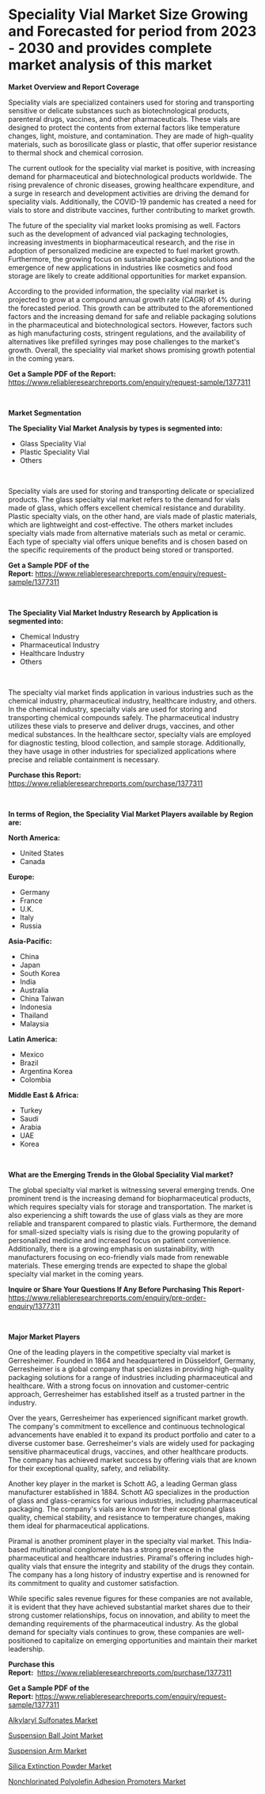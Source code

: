 <p><h1>Speciality Vial Market Size Growing and Forecasted for period from 2023 - 2030 and provides complete market analysis of this market</h1></p><p><strong>Market Overview and Report Coverage</strong></p>
<p><p>Speciality vials are specialized containers used for storing and transporting sensitive or delicate substances such as biotechnological products, parenteral drugs, vaccines, and other pharmaceuticals. These vials are designed to protect the contents from external factors like temperature changes, light, moisture, and contamination. They are made of high-quality materials, such as borosilicate glass or plastic, that offer superior resistance to thermal shock and chemical corrosion.</p><p>The current outlook for the speciality vial market is positive, with increasing demand for pharmaceutical and biotechnological products worldwide. The rising prevalence of chronic diseases, growing healthcare expenditure, and a surge in research and development activities are driving the demand for speciality vials. Additionally, the COVID-19 pandemic has created a need for vials to store and distribute vaccines, further contributing to market growth.</p><p>The future of the speciality vial market looks promising as well. Factors such as the development of advanced vial packaging technologies, increasing investments in biopharmaceutical research, and the rise in adoption of personalized medicine are expected to fuel market growth. Furthermore, the growing focus on sustainable packaging solutions and the emergence of new applications in industries like cosmetics and food storage are likely to create additional opportunities for market expansion.</p><p>According to the provided information, the speciality vial market is projected to grow at a compound annual growth rate (CAGR) of 4% during the forecasted period. This growth can be attributed to the aforementioned factors and the increasing demand for safe and reliable packaging solutions in the pharmaceutical and biotechnological sectors. However, factors such as high manufacturing costs, stringent regulations, and the availability of alternatives like prefilled syringes may pose challenges to the market's growth. Overall, the speciality vial market shows promising growth potential in the coming years.</p></p>
<p><strong>Get a Sample PDF of the Report:</strong> <a href="https://www.reliableresearchreports.com/enquiry/request-sample/1377311">https://www.reliableresearchreports.com/enquiry/request-sample/1377311</a></p>
<p>&nbsp;</p>
<p><strong>Market Segmentation</strong></p>
<p><strong>The Speciality Vial Market Analysis by types is segmented into:</strong></p>
<p><ul><li>Glass Speciality Vial</li><li>Plastic Speciality Vial</li><li>Others</li></ul></p>
<p>&nbsp;</p>
<p><p>Speciality vials are used for storing and transporting delicate or specialized products. The glass specialty vial market refers to the demand for vials made of glass, which offers excellent chemical resistance and durability. Plastic specialty vials, on the other hand, are vials made of plastic materials, which are lightweight and cost-effective. The others market includes specialty vials made from alternative materials such as metal or ceramic. Each type of specialty vial offers unique benefits and is chosen based on the specific requirements of the product being stored or transported.</p></p>
<p><strong>Get a Sample PDF of the Report:</strong>&nbsp;<a href="https://www.reliableresearchreports.com/enquiry/request-sample/1377311">https://www.reliableresearchreports.com/enquiry/request-sample/1377311</a></p>
<p>&nbsp;</p>
<p><strong>The Speciality Vial Market Industry Research by Application is segmented into:</strong></p>
<p><ul><li>Chemical Industry</li><li>Pharmaceutical Industry</li><li>Healthcare Industry</li><li>Others</li></ul></p>
<p>&nbsp;</p>
<p><p>The specialty vial market finds application in various industries such as the chemical industry, pharmaceutical industry, healthcare industry, and others. In the chemical industry, specialty vials are used for storing and transporting chemical compounds safely. The pharmaceutical industry utilizes these vials to preserve and deliver drugs, vaccines, and other medical substances. In the healthcare sector, specialty vials are employed for diagnostic testing, blood collection, and sample storage. Additionally, they have usage in other industries for specialized applications where precise and reliable containment is necessary.</p></p>
<p><strong>Purchase this Report:</strong>&nbsp; <a href="https://www.reliableresearchreports.com/purchase/1377311">https://www.reliableresearchreports.com/purchase/1377311</a></p>
<p>&nbsp;</p>
<p><strong>In terms of Region, the Speciality Vial Market Players available by Region are:</strong></p>
<p>
    <p> <strong> North America: </strong>
        <ul>
            <li>United States</li>
            <li>Canada</li>
        </ul>
        </p> 
    <p> <strong> Europe: </strong>
        <ul>
            <li>Germany</li>
            <li>France</li>
            <li>U.K.</li>
            <li>Italy</li>
            <li>Russia</li>
        </ul>
        </p> 
    <p> <strong> Asia-Pacific: </strong>
        <ul>
            <li>China</li>
            <li>Japan</li>
            <li>South Korea</li>
            <li>India</li>
            <li>Australia</li>
            <li>China Taiwan</li>
            <li>Indonesia</li>
            <li>Thailand</li>
            <li>Malaysia</li>
        </ul>
        </p> 
    <p> <strong> Latin America: </strong>
        <ul>
            <li>Mexico</li>
            <li>Brazil</li>
            <li>Argentina Korea</li>
            <li>Colombia</li>
        </ul>
        </p> 
    <p> <strong> Middle East & Africa: </strong>
        <ul>
            <li>Turkey</li>
            <li>Saudi</li>
            <li>Arabia</li>
            <li>UAE</li>
            <li>Korea</li>
        </ul>
    </p>
    </p>
<p>&nbsp;</p>
<p><strong>What are the Emerging Trends in the Global Speciality Vial market?</strong></p>
<p><p>The global specialty vial market is witnessing several emerging trends. One prominent trend is the increasing demand for biopharmaceutical products, which requires specialty vials for storage and transportation. The market is also experiencing a shift towards the use of glass vials as they are more reliable and transparent compared to plastic vials. Furthermore, the demand for small-sized specialty vials is rising due to the growing popularity of personalized medicine and increased focus on patient convenience. Additionally, there is a growing emphasis on sustainability, with manufacturers focusing on eco-friendly vials made from renewable materials. These emerging trends are expected to shape the global specialty vial market in the coming years.</p></p>
<p><strong>Inquire or Share Your Questions If Any Before Purchasing This Report</strong>- <a href="https://www.reliableresearchreports.com/enquiry/pre-order-enquiry/1377311">https://www.reliableresearchreports.com/enquiry/pre-order-enquiry/1377311</a></p>
<p>&nbsp;</p>
<p><strong>Major Market Players</strong></p>
<p><p>One of the leading players in the competitive specialty vial market is Gerresheimer. Founded in 1864 and headquartered in Düsseldorf, Germany, Gerresheimer is a global company that specializes in providing high-quality packaging solutions for a range of industries including pharmaceutical and healthcare. With a strong focus on innovation and customer-centric approach, Gerresheimer has established itself as a trusted partner in the industry.</p><p>Over the years, Gerresheimer has experienced significant market growth. The company's commitment to excellence and continuous technological advancements have enabled it to expand its product portfolio and cater to a diverse customer base. Gerresheimer's vials are widely used for packaging sensitive pharmaceutical drugs, vaccines, and other healthcare products. The company has achieved market success by offering vials that are known for their exceptional quality, safety, and reliability.</p><p>Another key player in the market is Schott AG, a leading German glass manufacturer established in 1884. Schott AG specializes in the production of glass and glass-ceramics for various industries, including pharmaceutical packaging. The company's vials are known for their exceptional glass quality, chemical stability, and resistance to temperature changes, making them ideal for pharmaceutical applications.</p><p>Piramal is another prominent player in the specialty vial market. This India-based multinational conglomerate has a strong presence in the pharmaceutical and healthcare industries. Piramal's offering includes high-quality vials that ensure the integrity and stability of the drugs they contain. The company has a long history of industry expertise and is renowned for its commitment to quality and customer satisfaction.</p><p>While specific sales revenue figures for these companies are not available, it is evident that they have achieved substantial market shares due to their strong customer relationships, focus on innovation, and ability to meet the demanding requirements of the pharmaceutical industry. As the global demand for specialty vials continues to grow, these companies are well-positioned to capitalize on emerging opportunities and maintain their market leadership.</p></p>
<p><strong>Purchase this Report:</strong>&nbsp;&nbsp;<a href="https://www.reliableresearchreports.com/purchase/1377311">https://www.reliableresearchreports.com/purchase/1377311</a></p>
<p></p>
<p><strong>Get a Sample PDF of the Report:</strong>&nbsp;<a href="https://www.reliableresearchreports.com/enquiry/request-sample/1377311">https://www.reliableresearchreports.com/enquiry/request-sample/1377311</a></p>
<p><p><a href="https://www.linkedin.com/pulse/alkylaryl-sulfonates-market-size-share-amp-trends-analysis-6g1wc/">Alkylaryl Sulfonates Market</a></p><p><a href="https://medium.com/@bernadetteball666/suspension-ball-joint-market-the-key-to-successful-business-strategy-forecast-till-2030-109e50a73a31">Suspension Ball Joint Market</a></p><p><a href="https://medium.com/@carolclarkson766/suspension-arm-market-size-cagr-trends-2024-2030-26d89b8409f2">Suspension Arm Market</a></p><p><a href="https://www.linkedin.com/pulse/silica-extinction-powder-market-size-share-global-analysis-93ktc/">Silica Extinction Powder Market</a></p><p><a href="https://www.linkedin.com/pulse/nonchlorinated-polyolefin-adhesion-promoters-market-size-md0ic/">Nonchlorinated Polyolefin Adhesion Promoters Market</a></p></p>